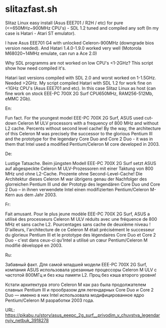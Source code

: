 # slitazfast.sh
Slitaz Linux easy install (Asus EEE701 / R2H / etc) for pure (&lt;=650MHz~900MHz CPU's) - SDL 1.2 tuned and compiled any soft (In my case is Hatari - Atari ST emulator).

I have Asus EEE701 G4 with unlocked Celeron-900MHz (downgrade bios version needed). And Hatari 1.4.0-1.9.0 worked very well (Motorola M68020~14MHz emulate, can run a Ace 2.0)

Why SDL programms are not worked on low CPU's <1-2GHz? This script show how need compiled it's.

Hatari last versions compiled with SDL 2.0 and worst worked on 1-1.5GHz. Needed >2GHz. My script compiled Hatari with SDL 1.2 for work fine on <1GHz CPU's (Asus EEE701 and etc). In this case Slitaz Linux as host (can fine work on stock EEE-PC 700X 2G Surf CPU650MHz, RAM256-512Mb, eMMC 2Gb).

En:

Fun fact. For the youngest model EEE-PC 700X 2G Surf, ASUS used cut-down Celeron M ULV processors with a frequency of 800 MHz and without L2 cache. Percents without second level cache! By the way, the architecture of this Celeron M was precisely the successor to the glorious Pentium III and the prototype for the legendary Core Duo and Core 2 Duo - it was in them that Intel used a modified Pentium/Celeron M core developed in 2003. 

De:

Lustige Tatsache. Beim jüngsten Modell EEE-PC 700X 2G Surf setzt ASUS auf abgespeckte Celeron M ULV-Prozessoren mit einer Taktung von 800 MHz und ohne L2-Cache. Prozente ohne Second-Level-Cache! Die Architektur dieses Celeron M war übrigens genau der Nachfolger des glorreichen Pentium III und der Prototyp des legendären Core Duo und Core 2 Duo – in ihnen verwendete Intel einen modifizierten Pentium/Celeron M-Kern aus dem Jahr 2003. 

Fr:

Fait amusant. Pour le plus jeune modèle EEE-PC 700X 2G Surf, ASUS a utilisé des processeurs Celeron M ULV réduits avec une fréquence de 800 MHz et sans cache L2. Pourcentages sans cache de deuxième niveau ! D'ailleurs, l'architecture de ce Celeron M était précisément le successeur du glorieux Pentium III et le prototype des légendaires Core Duo et Core 2 Duo - c'est dans ceux-ci qu'Intel a utilisé un cœur Pentium/Celeron M modifié développé en 2003. 

Ru:

Забавный факт. Для самой младшей модели EEE-PC 700X 2G Surf, компания ASUS использовала урезанные процессоры Celeron M ULV с частотой 800МГц и без кэш памяти L2. Проц без кэша второго уровня!

Кстати архитектура этого Celeron M как раз была продолжателем славных Pentium III и прообразом для легендарных Core Duo и Core 2 Duo — именно в них Intel использовала модифицированное ядро Pentium/Celeron M разработки 2003 года.

URL:
https://pikabu.ru/story/asus_eeepc_2g_surf__privodim_v_chuvstva_legendarnyiy_netbuk_3918278
